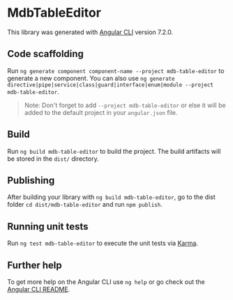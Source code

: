 # MdbTableEditor

This library was generated with [Angular CLI](https://github.com/angular/angular-cli) version 7.2.0.

## Code scaffolding

Run `ng generate component component-name --project mdb-table-editor` to generate a new component. You can also use `ng generate directive|pipe|service|class|guard|interface|enum|module --project mdb-table-editor`.
> Note: Don't forget to add `--project mdb-table-editor` or else it will be added to the default project in your `angular.json` file. 

## Build

Run `ng build mdb-table-editor` to build the project. The build artifacts will be stored in the `dist/` directory.

## Publishing

After building your library with `ng build mdb-table-editor`, go to the dist folder `cd dist/mdb-table-editor` and run `npm publish`.

## Running unit tests

Run `ng test mdb-table-editor` to execute the unit tests via [Karma](https://karma-runner.github.io).

## Further help

To get more help on the Angular CLI use `ng help` or go check out the [Angular CLI README](https://github.com/angular/angular-cli/blob/master/README.md).

